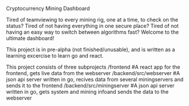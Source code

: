 Cryptocurrency Mining Dashboard

Tired of teamviewing to every mining rig, one at a time, to check on the status?
Tired of not having everything in one secure place?
Tired of not having an easy way to switch between algorithms fast?
Welcome to the ultimate dashboard! 

This project is in pre-alpha (not finished/unusable), and is written as a learning excercise to learn go and react.  

This project consists of three subprojects
/frontend  #A react app for the frontend, gets live data from the webserver
/backend/src/webserver  #A json api server written in go, recives data from several miningservers and sends it to the frontend
/backend/src/miningserver  #A json api server written in go, gets system and mining infoand sends the data to the webserver


